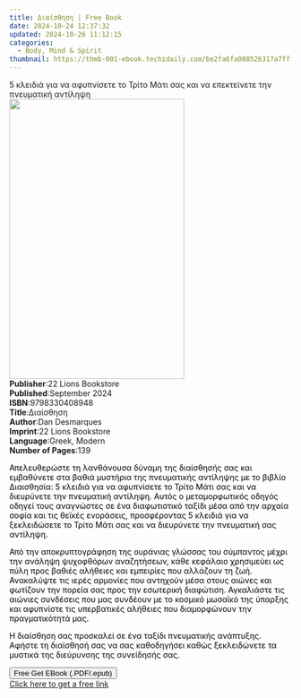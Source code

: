 ```yaml
---
title: Διαίσθηση | Free Book
date: 2024-10-24 12:37:32
updated: 2024-10-26 11:12:15
categories:
  - Body, Mind & Spirit
thumbnail: https://thmb-001-ebook.techidaily.com/be2fa6fa088526317a7fff6dfd3a24f0d7c3233c817e33ac7f317d9b5a5a9089.jpg
---
```

<main id="book-container">
  <div class="flex flex-col">
    <div class="book-brief flex-1 py-6 px-4 sm:p-6 md:py-10 md:px-8">
      <!-- brief-->
      <div class="book-brief-main">
        5 κλειδιά για να αφυπνίσετε το Τρίτο Μάτι σας και να επεκτείνετε την
        πνευματική αντίληψη
      </div>
    </div>
    <div
      class="book-meta-info flex-1 grid gap-4 col-start-1 col-end-3 row-start-1 sm:mb-6 sm:grid-cols-4 lg:gap-6 lg:col-start-2 lg:row-end-6 lg:row-span-6 lg:mb-0"
    >
      <div
        class="book-meta-info-left place-content-center mt-4 p-4 text-sm leading-6 col-start-2 col-span-2 dark:text-slate-400"
      >
        <img
          class="w-full h-500 object-cover rounded-lg sm:h-255 sm:col-span-2 lg:col-span-full"
          src="https://img-001-ebook.techidaily.com/d19da83dcf5fb18bf4a8beb3d1424f64d008ede4674d59c3637331e73211b88c.jpg"
          alt=""
          width="312"
          height="500"
        />
      </div>
      <div
        class="book-meta-info-right mt-2 col-start-1 row-start-2 col-span-3 self-center"
      >
        <!-- meta data  -->
        <div class="flex flex-col px-4 md:px-8">
          <div class="flex-1">
            <strong>Publisher</strong>:<span class="px-2"
              >22 Lions Bookstore</span
            >
          </div>
          <div class="flex-1">
            <strong>Published</strong>:<span class="px-2">September 2024</span>
          </div>
          <div class="flex-1">
            <strong>ISBN</strong>:<span class="px-2">9798330408948</span>
          </div>
          <div class="flex-1">
            <strong>Title</strong>:<span class="px-2">Διαίσθηση</span>
          </div>
          <div class="flex-1">
            <strong>Author</strong>:<span class="px-2">Dan Desmarques</span>
          </div>
          <div class="flex-1">
            <strong>Imprint</strong>:<span class="px-2"
              >22 Lions Bookstore</span
            >
          </div>
          <div class="flex-1">
            <strong>Language</strong>:<span class="px-2">Greek, Modern</span>
          </div>
          <div class="flex-1">
            <strong>Number of Pages</strong>:<span class="px-2">139</span>
          </div>
        </div>
      </div>
    </div>
    <div class="book-description flex-1 py-6 px-4 sm:p-6 md:py-10 md:px-8">
      <div class="book-description-main">
        <div accordion-content="" id="description">
          <p>
            <span style="color: rgb(0, 0, 0)"
              >Απελευθερώστε τη λανθάνουσα δύναμη της διαίσθησής σας και
              εμβαθύνετε στα βαθιά μυστήρια της πνευματικής αντίληψης με το
              βιβλίο Διαισθησία: 5 κλειδιά για να αφυπνίσετε το Τρίτο Μάτι σας
              και να διευρύνετε την πνευματική αντίληψη. Αυτός ο μεταμορφωτικός
              οδηγός οδηγεί τους αναγνώστες σε ένα διαφωτιστικό ταξίδι μέσα από
              την αρχαία σοφία και τις θεϊκές ενοράσεις, προσφέροντας 5 κλειδιά
              για να ξεκλειδώσετε το Τρίτο Μάτι σας και να διευρύνετε την
              πνευματική σας αντίληψη.&nbsp;</span
            >
          </p>
          <p>
            <span style="color: rgb(0, 0, 0)"
              >Από την αποκρυπτογράφηση της ουράνιας γλώσσας του σύμπαντος μέχρι
              την ανάληψη ψυχοφθόρων αναζητήσεων, κάθε κεφάλαιο χρησιμεύει ως
              πύλη προς βαθιές αλήθειες και εμπειρίες που αλλάζουν τη ζωή.
              Ανακαλύψτε τις ιερές αρμονίες που αντηχούν μέσα στους αιώνες και
              φωτίζουν την πορεία σας προς την εσωτερική διαφώτιση. Αγκαλιάστε
              τις αιώνιες συνδέσεις που μας συνδέουν με το κοσμικό μωσαϊκό της
              ύπαρξης και αφυπνίστε τις υπερβατικές αλήθειες που διαμορφώνουν
              την πραγματικότητά μας.&nbsp;</span
            >
          </p>
          <p>
            <span style="color: rgb(0, 0, 0)"
              >Η διαίσθηση σας προσκαλεί σε ένα ταξίδι πνευματικής ανάπτυξης.
              Αφήστε τη διαίσθησή σας να σας καθοδηγήσει καθώς ξεκλειδώνετε τα
              μυστικά της διεύρυνσης της συνείδησής σας.</span
            >
          </p>
        </div>
        <div class="accordion-fader"></div>
      </div>
    </div>
    <div class="book-excerpts flex-1 py-6 px-4 sm:p-6 md:py-10 md:px-8"></div>
    <div
      class="book-about-author flex-1 py-6 px-4 sm:p-6 md:py-10 md:px-8"
    ></div>
    <div class="book-free-get flex-1 py-6 px-4 sm:p-6 md:py-10 md:px-8">
      <button
        id="btn-free-get"
        class="bg-blue-500 hover:bg-blue-700 text-white font-bold py-2 px-4 rounded"
      >
        Free Get EBook (.PDF/.epub)
      </button>
      <div id="countdown-display" class="px-2 text-lg mt-2"></div>
      <a
        id="free-link"
        class="hidden bg-blue-500 hover:bg-blue-700 text-white font-bold py-2 px-4 rounded"
        href="https://www.ebooks.com/en-us/book/211457837/ebook/dan-desmarques/"
        target="_blank"
        >Click here to get a free link</a
      >
    </div>
    <script>
      let countdownTime = 0;
      let countdownInterval = null;
      document
        .getElementById('btn-free-get')
        .addEventListener('click', startCountdown);
      function startCountdown() {
        countdownTime = new Date().getTime() + 60000 * 3;
        countdownInterval = setInterval(updateCountdown, 1000);
        document.getElementById('btn-free-get').disabled = true;
        document
          .getElementById('btn-free-get')
          .classList.add('bg-gray-500', 'cursor-not-allowed');
      }
      function updateCountdown() {
        let currentTime = new Date().getTime();
        let timeLeft = countdownTime - currentTime;
        let secondsLeft = Math.floor(timeLeft / 1000);
        document.getElementById('countdown-display').innerHTML =
          `Remaining time: ${secondsLeft} seconds.`;
        if (secondsLeft <= 0) {
          clearInterval(countdownInterval);
          document.getElementById('btn-free-get').classList.add('hidden');
          document.getElementById('free-link').classList.remove('hidden');
          document.getElementById('countdown-display').innerHTML = '';
        }
      }
    </script>
  </div>
</main>
